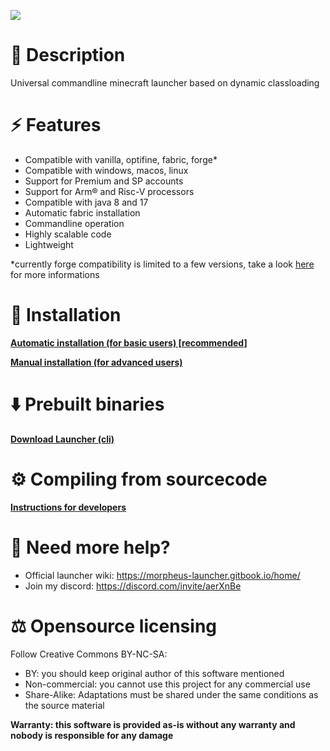 ![](https://repository-images.githubusercontent.com/728714946/42abb677-a9ff-45e6-820f-d517dc615ec2)

# 📃 Description
Universal commandline minecraft launcher based on dynamic classloading

# ⚡ Features
- Compatible with vanilla, optifine, fabric, forge*
- Compatible with windows, macos, linux
- Support for Premium and SP accounts
- Support for Arm® and Risc-V processors
- Compatible with java 8 and 17
- Automatic fabric installation
- Commandline operation
- Highly scalable code
- Lightweight

*currently forge compatibility is limited to a few versions, take a look [here](https://morpheuslauncher.it/) for more informations

# 📘 Installation
[**Automatic installation (for basic users) [recommended]**](https://morpheus-launcher.gitbook.io/home/installation/automatic-install)

[**Manual installation (for advanced users)**](https://morpheus-launcher.gitbook.io/home/installation/manual-installation)

# ⬇️ Prebuilt binaries
[**Download Launcher (cli)**](https://morpheuslauncher.it/downloads/Launcher.jar)

# ⚙️ Compiling from sourcecode
[**Instructions for developers**](https://morpheus-launcher.gitbook.io/home/compiling-from-source)

# 📣 Need more help?
- Official launcher wiki: https://morpheus-launcher.gitbook.io/home/
- Join my discord: https://discord.com/invite/aerXnBe

# ⚖️ Opensource licensing
Follow Creative Commons BY-NC-SA:
- BY: you should keep original author of this software mentioned
- Non-commercial: you cannot use this project for any commercial use
- Share-Alike: Adaptations must be shared under the same conditions as the source material

**Warranty: this software is provided as-is without any warranty and nobody is responsible for any damage**
